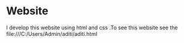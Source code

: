 # Website
I develop this website using html and css .To see this website see the file:///C:/Users/Admin/aditi/aditi.html
